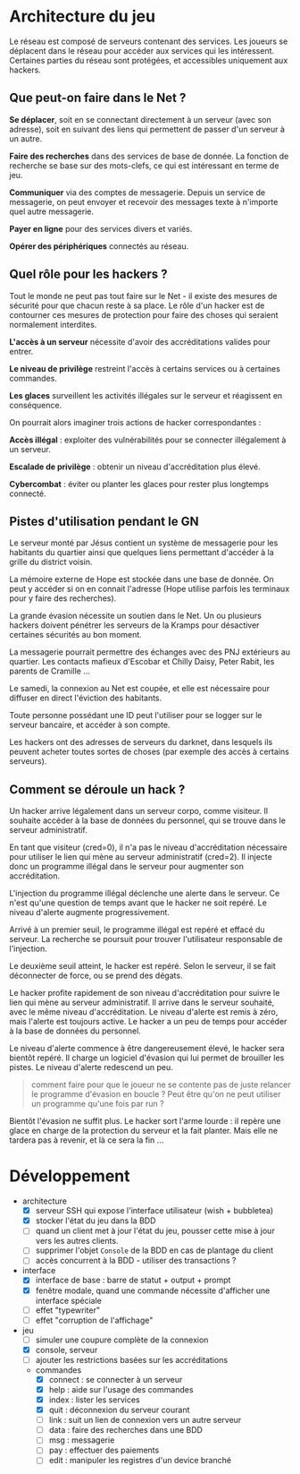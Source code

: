 # Architecture du jeu

Le réseau est composé de serveurs contenant des services. Les
joueurs se déplacent dans le réseau pour accéder aux services qui
les intéressent. Certaines parties du réseau sont protégées, et
accessibles uniquement aux hackers.

## Que peut-on faire dans le Net ?

**Se déplacer**, soit en se connectant directement à un serveur (avec
son adresse), soit en suivant des liens qui permettent de passer d'un
serveur à un autre.

**Faire des recherches** dans des services de base de donnée. La fonction
de recherche se base sur des mots-clefs, ce qui est intéressant en
terme de jeu.

**Communiquer** via des comptes de messagerie. Depuis un service de
messagerie, on peut envoyer et recevoir des messages texte à n'importe
quel autre messagerie.

**Payer en ligne** pour des services divers et variés.

**Opérer des périphériques** connectés au réseau.

## Quel rôle pour les hackers ?

Tout le monde ne peut pas tout faire sur le Net - il existe des mesures
de sécurité pour que chacun reste à sa place. Le rôle d'un hacker
est de contourner ces mesures de protection pour faire des choses qui
seraient normalement interdites.

**L'accès à un serveur** nécessite d'avoir des accréditations valides
pour entrer.

**Le niveau de privilège** restreint l'accès à certains services ou
à certaines commandes.

**Les glaces** surveillent les activités illégales sur le serveur et
réagissent en conséquence.

On pourrait alors imaginer trois actions de hacker correspondantes :

**Accès illégal** : exploiter des vulnérabilités pour se connecter
illégalement à un serveur.

**Escalade de privilège** : obtenir un niveau d'accréditation plus
élevé.

**Cybercombat** : éviter ou planter les glaces pour rester plus longtemps
connecté.

## Pistes d'utilisation pendant le GN

Le serveur monté par Jésus contient un système de messagerie pour les
habitants du quartier ainsi que quelques liens permettant d'accéder à
la grille du district voisin.

La mémoire externe de Hope est stockée dans une base de donnée. On
peut y accéder si on en connait l'adresse (Hope utilise parfois les
terminaux pour y faire des recherches).

La grande évasion nécessite un soutien dans le Net. Un ou plusieurs
hackers doivent pénétrer les serveurs de la Kramps pour désactiver
certaines sécurités au bon moment.

La messagerie pourrait permettre des échanges avec des PNJ extérieurs
au quartier. Les contacts mafieux d'Escobar et Chilly Daisy, Peter Rabit,
les parents de Cramille ...

Le samedi, la connexion au Net est coupée, et elle est nécessaire pour
diffuser en direct l'éviction des habitants.

Toute personne possédant une ID peut l'utiliser pour se logger sur le
serveur bancaire, et accéder à son compte.

Les hackers ont des adresses de serveurs du darknet, dans lesquels
ils peuvent acheter toutes sortes de choses (par exemple des accès à
certains serveurs).

## Comment se déroule un hack ?

Un hacker arrive légalement dans un serveur corpo, comme visiteur. Il
souhaite accéder à la base de données du personnel, qui se trouve
dans le serveur administratif.

En tant que visiteur (cred=0), il n'a pas le niveau d'accréditation
nécessaire pour utiliser le lien qui mène au serveur administratif
(cred=2). Il injecte donc un programme illégal dans le serveur pour
augmenter son accréditation.

L'injection du programme illégal déclenche une alerte dans le
serveur. Ce n'est qu'une question de temps avant que le hacker ne soit
repéré. Le niveau d'alerte augmente progressivement.

Arrivé à un premier seuil, le programme illégal est repéré et
effacé du serveur. La recherche se poursuit pour trouver l'utilisateur
responsable de l'injection.

Le deuxième seuil atteint, le hacker est repéré. Selon le serveur,
il se fait déconnecter de force, ou se prend des dégats.

Le hacker profite rapidement de son niveau d'accréditation pour suivre
le lien qui mène au serveur administratif. Il arrive dans le serveur
souhaité, avec le même niveau d'accréditation. Le niveau d'alerte
est remis à zéro, mais l'alerte est toujours active. Le hacker a un
peu de temps pour accéder à la base de données du personnel.

Le niveau d'alerte commence à être dangereusement élevé, le hacker
sera bientôt repéré. Il charge un logiciel d'évasion qui lui permet
de brouiller les pistes. Le niveau d'alerte redescend un peu.

> comment faire pour que le joueur ne se contente pas de juste relancer
le programme d'évasion en boucle ? Peut être qu'on ne peut utiliser
un programme qu'une fois par run ?

Bientôt l'évasion ne suffit plus. Le hacker sort l'arme lourde :
il repère une glace en charge de la protection du serveur et la fait
planter. Mais elle ne tardera pas à revenir, et là ce sera la fin ...

# Développement

- architecture
	- [x] serveur SSH qui expose l'interface utilisateur (wish + bubbletea)
	- [x] stocker l'état du jeu dans la BDD
	- [ ] quand un client met à jour l'état du jeu, pousser cette
	mise à jour vers les autres clients.
	- [ ] supprimer l'objet `Console` de la BDD en cas de plantage du client
	- [ ] accès concurrent à la BDD - utiliser des transactions ?
- interface
	- [x] interface de base : barre de statut + output + prompt
	- [x] fenêtre modale, quand une commande nécessite d'afficher
	une interface spéciale
	- [ ] effet "typewriter"
	- [ ] effet "corruption de l'affichage"
- jeu
	- [ ] simuler une coupure complète de la connexion
	- [x] console, serveur
	- [ ] ajouter les restrictions basées sur les accréditations
	- commandes
		- [x] connect : se connecter à un serveur
		- [x] help : aide sur l'usage des commandes
		- [x] index : lister les services
		- [x] quit : déconnexion du serveur courant
		- [ ] link : suit un lien de connexion vers un autre serveur
		- [ ] data : faire des recherches dans une BDD
		- [ ] msg : messagerie
		- [ ] pay : effectuer des paiements
		- [ ] edit : manipuler les registres d'un device branché
